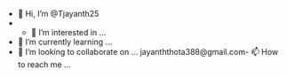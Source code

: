 - 👋 Hi, I’m @Tjayanth25
- - 👀 I’m interested in ...
- 🌱 I’m currently learning ...
- 💞️ I’m looking to collaborate on ...
jayanththota388@gmail.com- 📫 How to reach me ...

<!---
Tjayanth25/Tjayanth25 is a ✨ special ✨ repository because its `README.md` (this file) appears on your GitHub profile.
You can click the Preview link to take a look at your changes.
--->

